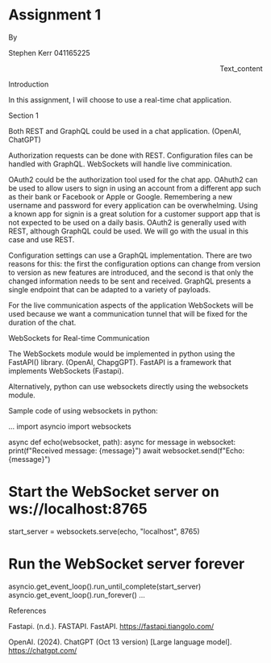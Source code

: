 # Assignment 1

By

Stephen Kerr
041165225

<p style="text-align:right;">Text_content</p>

Introduction

In this assignment, I will choose to use a real-time chat application.


Section 1

Both REST and GraphQL could be used in a chat application.  (OpenAI, ChatGPT)

Authorization requests can be done with REST.  Configuration files can be handled with GraphQL.  WebSockets will handle live comminication.

OAuth2 could be the authorization tool used for the chat app.  OAhuth2 can be used to allow users to sign in using an account from a different app such as their bank or Facebook or Apple or Google.  Remembering a new username and password for every application can be overwhelming.  Using a known app for signin is a great solution for a customer support app that is not expected to be used on a daily basis.  OAuth2 is generally used with REST, although GraphQL could be used.  We will go with the usual in this case and use REST.

Configuration settings can use a GraphQL implementation.  There are two reasons for this: the first the configuration options can change from version to version as new features are introduced, and the second is that only the changed information needs to be sent and received.  GraphQL presents a single endpoint that can be adapted to a variety of payloads.  

For the live communication aspects of the application WebSockets will be used because we want a communication tunnel that will be fixed for the duration of the chat.

WebSockets for Real-time Communication

The WebSockets module would be implemented in python using the FastAPI() library. (OpenAI, ChapgGPT).  FastAPI is a framework that implements WebSockets (Fastapi).  

Alternatively, python can use websockets directly using the websockets module.  

Sample code of using websockets in python:

...
import asyncio
import websockets

async def echo(websocket, path):
    async for message in websocket:
        print(f"Received message: {message}")
        await websocket.send(f"Echo: {message}")

# Start the WebSocket server on ws://localhost:8765
start_server = websockets.serve(echo, "localhost", 8765)

# Run the WebSocket server forever
asyncio.get_event_loop().run_until_complete(start_server)
asyncio.get_event_loop().run_forever()
...





References

Fastapi. (n.d.). FASTAPI. FastAPI. https://fastapi.tiangolo.com/ 

OpenAI. (2024). ChatGPT (Oct 13 version) [Large language model]. https://chatgpt.com/

